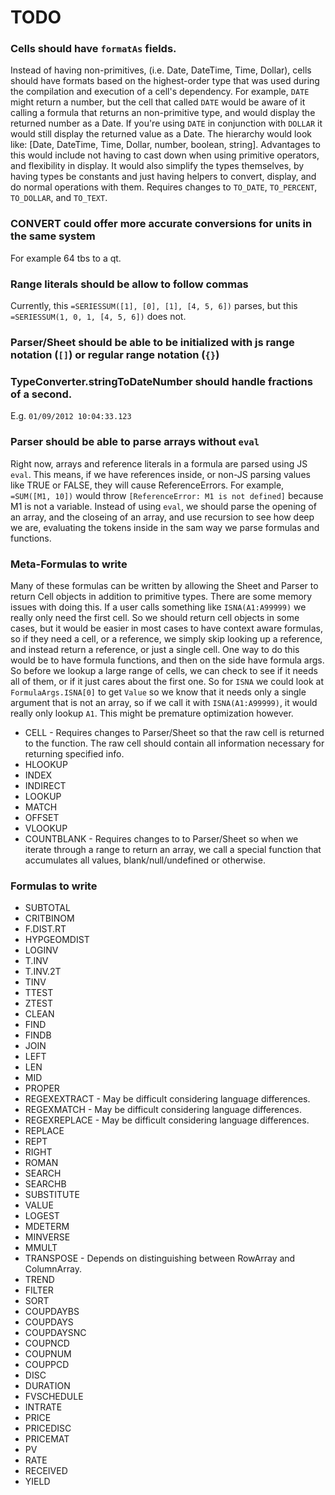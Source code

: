 # TODO


### Cells should have `formatAs` fields.
Instead of having non-primitives, (i.e. Date, DateTime, Time, Dollar), cells should have formats based on the highest-order type that was used during the compilation and execution of a cell's dependency. For example, `DATE` might return a number, but the cell that called `DATE` would be aware of it calling a formula that returns an non-primitive type, and would display the returned number as a Date. If you're using `DATE` in conjunction with `DOLLAR` it would still display the returned value as a Date. The hierarchy would look like: [Date, DateTime, Time, Dollar, number, boolean, string]. Advantages to this would include not having to cast down when using primitive operators, and flexibility in display. It would also simplify the types themselves, by having types be constants and just having helpers to convert, display, and do normal operations with them. Requires changes to `TO_DATE`, `TO_PERCENT`, `TO_DOLLAR`, and `TO_TEXT`.


### CONVERT could offer more accurate conversions for units in the same system
For example 64 tbs to a qt.


### Range literals should be allow to follow commas
Currently, this `=SERIESSUM([1], [0], [1], [4, 5, 6])` parses, but this `=SERIESSUM(1, 0, 1, [4, 5, 6])` does not.


### Parser/Sheet should be able to be initialized with js range notation (`[]`) or regular range notation (`{}`)


### TypeConverter.stringToDateNumber should handle fractions of a second.
E.g. `01/09/2012 10:04:33.123`


### Parser should be able to parse arrays without `eval`
Right now, arrays and reference literals in a formula are parsed using JS `eval`. This means, if we have references inside, or non-JS parsing values like TRUE or FALSE, they will cause ReferenceErrors. For example, `=SUM([M1, 10])` would throw `[ReferenceError: M1 is not defined]` because M1 is not a variable. Instead of using `eval`, we should parse the opening of an array, and the closeing of an array, and use recursion to see how deep we are, evaluating the tokens inside in the sam way we parse formulas and functions.


### Meta-Formulas to write
Many of these formulas can be written by allowing the Sheet and Parser to return Cell objects in addition to primitive types. There are some memory issues with doing this. If a user calls something like `ISNA(A1:A99999)` we really only need the first cell. So we should return cell objects in some cases, but it would be easier in most cases to have context aware formulas, so if they need a cell, or a reference, we simply skip looking up a reference, and instead return a reference, or just a single cell. One way to do this would be to have formula functions, and then on the side have formula args. So before we lookup a large range of cells, we can check to see if it needs all of them, or if it just cares about the first one. So for `ISNA` we could look at `FormulaArgs.ISNA[0]` to get `Value` so we know that it needs only a single argument that is not an array, so if we call it with `ISNA(A1:A99999)`, it would really only lookup `A1`. This might be premature optimization however.

* CELL - Requires changes to Parser/Sheet so that the raw cell is returned to the function. The raw cell should contain all information necessary for returning specified info.
* HLOOKUP
* INDEX
* INDIRECT
* LOOKUP
* MATCH
* OFFSET
* VLOOKUP
* COUNTBLANK - Requires changes to to Parser/Sheet so when we iterate through a range to return an array, we call a special function that accumulates all values, blank/null/undefined or otherwise.


### Formulas to write
* SUBTOTAL
* CRITBINOM
* F.DIST.RT
* HYPGEOMDIST
* LOGINV
* T.INV
* T.INV.2T
* TINV
* TTEST
* ZTEST
* CLEAN
* FIND
* FINDB
* JOIN
* LEFT
* LEN
* MID
* PROPER
* REGEXEXTRACT - May be difficult considering language differences.
* REGEXMATCH - May be difficult considering language differences.
* REGEXREPLACE - May be difficult considering language differences.
* REPLACE
* REPT
* RIGHT
* ROMAN
* SEARCH
* SEARCHB
* SUBSTITUTE
* VALUE
* LOGEST
* MDETERM
* MINVERSE
* MMULT
* TRANSPOSE - Depends on distinguishing between RowArray and ColumnArray.
* TREND
* FILTER
* SORT
* COUPDAYBS
* COUPDAYS
* COUPDAYSNC
* COUPNCD
* COUPNUM
* COUPPCD
* DISC
* DURATION
* FVSCHEDULE
* INTRATE
* PRICE
* PRICEDISC
* PRICEMAT
* PV
* RATE
* RECEIVED
* YIELD
